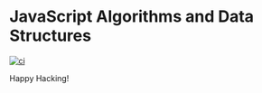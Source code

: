 # JavaScript Algorithms and Data Structures

[![ci](https://github.com/keithnoguchi/algorithms-js/actions/workflows/ci.yml/badge.svg)](https://github.com/keithnoguchi/algorithms-js/actions)

Happy Hacking!
